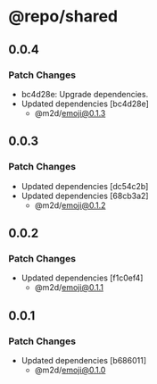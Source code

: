 # @repo/shared

## 0.0.4

### Patch Changes

- bc4d28e: Upgrade dependencies.
- Updated dependencies [bc4d28e]
  - @m2d/emoji@0.1.3

## 0.0.3

### Patch Changes

- Updated dependencies [dc54c2b]
- Updated dependencies [68cb3a2]
  - @m2d/emoji@0.1.2

## 0.0.2

### Patch Changes

- Updated dependencies [f1c0ef4]
  - @m2d/emoji@0.1.1

## 0.0.1

### Patch Changes

- Updated dependencies [b686011]
  - @m2d/emoji@0.1.0
